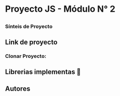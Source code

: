 # Proyecto JS - Módulo N° 2
## 
### Sínteis de Proyecto
## Link de proyecto
### Clonar Proyecto:

## Librerias implementas 📑
## Autores
